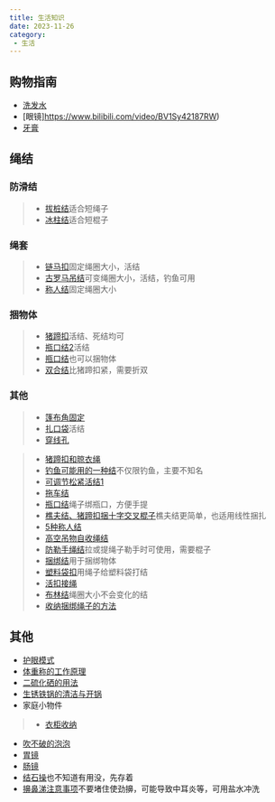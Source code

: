 ```yaml
---
title: 生活知识
date: 2023-11-26
category:
 - 生活
---
```

## 购物指南
- [洗发水](https://www.bilibili.com/video/BV17J4m1b75z)
- [眼镜]https://www.bilibili.com/video/BV1Sy42187RW)
- [牙膏](https://www.bilibili.com/video/BV1H8411i7Hi)


## 绳结
### 防滑结
> - [拔桩结](https://www.bilibili.com/video/BV1eN4y1h7mH)适合短绳子
> - [冰柱结](https://www.bilibili.com/video/BV1zZ4y1y71t)适合短棍子

### 绳套
> - [链马扣](https://www.bilibili.com/video/BV11a411x7FF)固定绳圈大小，活结
> - [古罗马吊结](https://www.bilibili.com/video/BV1oE411C7v9)可变绳圈大小，活结，钓鱼可用
> - [称人结](https://www.bilibili.com/video/BV1oE411C7v9)固定绳圈大小

### 捆物体
> - [猪蹄扣](https://www.bilibili.com/video/BV1sf4y1J7em)活结、死结均可
> - [瓶口结2](https://www.bilibili.com/video/BV1KJ4m1j7Dw/&t=106)活结
> - [瓶口结](https://www.bilibili.com/video/BV1JG4y1g7yH)也可以捆物体
> - [双合结](https://www.bilibili.com/video/BV1Jm411z7Jg)比猪蹄扣紧，需要折双

### 其他
> - [篷布角固定](https://www.bilibili.com/video/BV117411J73H/?t=571)
> - [扎口袋](https://www.bilibili.com/video/BV1GE411J7vv)活结
> - [穿线孔](https://www.bilibili.com/video/BV1AC411b7ci?t=52)

> - [猪蹄扣和晾衣绳](https://www.bilibili.com/video/BV1Kt4y1R7v7)
> - [钓鱼可能用的一种结](https://www.bilibili.com/video/BV19w411V756)不仅限钓鱼，主要不知名
> - [可调节松紧活结1](https://www.bilibili.com/video/BV1oe411Z7U2)
> - [拖车结](https://www.bilibili.com/video/BV1LW4y1N7qy)
> - [瓶口结](https://www.bilibili.com/video/BV1BW4y1F7pg)绳子绑瓶口，方便手提
> - [樵夫结、猪蹄扣捆十字交叉棍子](https://www.bilibili.com/video/BV1BW4y1F7pg)樵夫结更简单，也适用线性捆扎
> - [5种称人结](https://www.bilibili.com/video/BV1Ta4y127p5)
> - [高空吊物自收绳结](https://www.bilibili.com/video/BV1964y1J7Cm)
> - [防勒手绳结](https://www.bilibili.com/video/BV1qT4y1p7Fm)拉或提绳子勒手时可使用，需要棍子
> - [捆绑结](https://www.bilibili.com/video/BV1UK411x7ME)用于捆绑物体
> - [塑料袋扣](https://www.bilibili.com/video/BV1ne41117k9)用绳子给塑料袋打结
> - [活扣接绳](https://www.bilibili.com/video/BV1Y642137wc)
> - [布林结](https://www.bilibili.com/video/BV1xa4y1d7qi)绳圈大小不会变化的结
> - [收纳捆绑绳子的方法](https://www.bilibili.com/video/BV1Hj421S7ru)

## 其他
- [护眼模式](https://www.bilibili.com/video/BV1ZG411r7pC)
- [体重称的工作原理](https://www.bilibili.com/video/BV17W4y1w7yh)
- [二硫化硒的用法](https://www.bilibili.com/video/BV1g94y1K7qE)
- [生锈铁锅的清洁与开锅](https://www.bilibili.com/video/BV1Ce411b71c)
- 家庭小物件
> - [衣柜收纳](https://www.bilibili.com/video/BV1GJ4m1t7LB)

- [吹不破的泡泡](https://www.bilibili.com/video/BV1iy421a7Ze)
- [胃镜](https://www.bilibili.com/video/BV1H64y1W7vZ)
- [肠镜](https://www.bilibili.com/video/BV1HC4y1Y7MX)
- [结石操](https://www.bilibili.com/video/BV1fC4y1y7bk)也不知道有用没，先存着
- [擤鼻涕注意事项](https://www.bilibili.com/video/BV1qi4y1h7hD)不要堵住使劲擤，可能导致中耳炎等，可用盐水冲洗